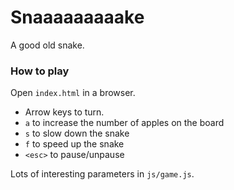 # Snaaaaaaaaake
A good old snake.

### How to play
Open `index.html` in a browser.

* Arrow keys to turn.
* `a` to increase the number of apples on the board
* `s` to slow down the snake
* `f` to speed up the snake
* `<esc>` to pause/unpause

Lots of interesting parameters in `js/game.js`.
